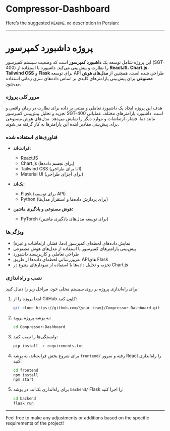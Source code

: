 # Compressor-Dashboard


Here’s the suggested `README.md` description in Persian:

---

# پروژه داشبورد کمپرسور

این پروژه شامل توسعه یک **داشبورد کمپرسور** است که وضعیت سیستم کمپرسور (SGT-400) را نظارت و پیش‌بینی می‌کند. داشبورد با استفاده از **ReactJS**، **Chart.js**، **Tailwind CSS** و **Flask** برای توسعه API طراحی شده است. همچنین از **مدل‌های هوش مصنوعی** برای پیش‌بینی پارامترهای کلیدی بر اساس داده‌های سری زمانی استفاده می‌شود.

### **مرور کلی پروژه**

هدف این پروژه ایجاد یک داشبورد تعاملی و مبتنی بر داده برای نظارت در زمان واقعی و تجزیه و تحلیل پیش‌بینی کمپرسور SGT-400 است. داشبورد پارامترهای مختلف عملیاتی مانند دما، فشار، ارتعاشات و موارد دیگر را نمایش می‌دهد. مدل‌های هوش مصنوعی برای پیش‌بینی مقادیر آینده این پارامترها به کار گرفته می‌شوند.

### **فناوری‌های استفاده شده**

- **فرانت‌اند:**
  - ReactJS
  - Chart.js (برای تجسم داده‌ها)
  - Tailwind CSS (برای طراحی UI)
  - Material UI (برای اجزای طراحی)
  
- **بک‌اند:**
  - Flask (برای توسعه API)
  - Python (برای پردازش داده‌ها و استقرار مدل‌ها)

- **هوش مصنوعی و یادگیری ماشین:**
  - PyTorch (برای توسعه مدل‌های یادگیری ماشین)

### **ویژگی‌ها**

- نمایش داده‌های لحظه‌ای کمپرسور (دما، فشار، ارتعاشات و غیره)
- پیش‌بینی پارامترهای کمپرسور با استفاده از مدل‌های هوش مصنوعی
- طراحی تعاملی و کاربرپسند داشبورد
- به‌روزرسانی لحظه‌ای داده‌ها از طریق APIهای Flask
- تجزیه و تحلیل داده‌ها با استفاده از نمودارهای متنوع در Chart.js

### **نصب و راه‌اندازی**

برای راه‌اندازی پروژه بر روی سیستم محلی خود، مراحل زیر را دنبال کنید:

1. ابتدا پروژه را از GitHub کلون کنید:
   ```bash
   git clone https://github.com/{your-team}/Compressor-Dashboard.git
   ```

2. به پوشه پروژه بروید:
   ```bash
   cd Compressor-Dashboard
   ```

3. وابستگی‌ها را نصب کنید:
   ```bash
   pip install -r requirements.txt
   ```

4. برای شروع بخش فرانت‌اند، به پوشه `frontend/` رفته و سرور React را راه‌اندازی کنید:
   ```bash
   cd frontend
   npm install
   npm start
   ```

5. برای راه‌اندازی بک‌اند، در پوشه `backend/` Flask را اجرا کنید:
   ```bash
   cd backend
   flask run
   ```



---

Feel free to make any adjustments or additions based on the specific requirements of the project!
